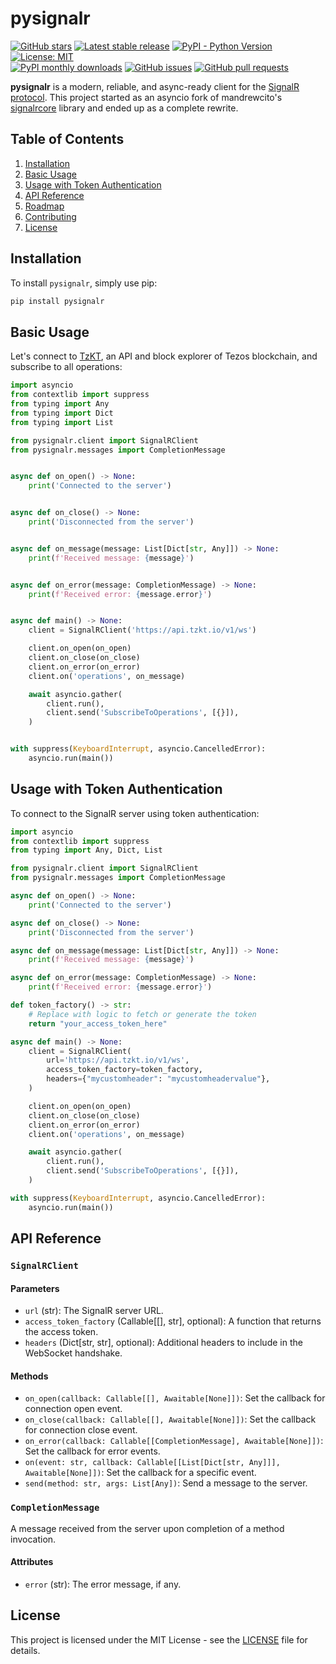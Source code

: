 # pysignalr

[![GitHub stars](https://img.shields.io/github/stars/baking-bad/pysignalr?color=2c2c2c&style=plain)](https://github.com/baking-bad/pysignalr)
[![Latest stable release](https://img.shields.io/github/v/release/baking-bad/pysignalr?label=stable%20release&color=2c2c2c)](https://github.com/baking-bad/pysignalr/releases)
[![PyPI - Python Version](https://img.shields.io/pypi/pyversions/pysignalr?color=2c2c2c)](https://www.python.org)
[![License: MIT](https://img.shields.io/github/license/baking-bad/pysignalr?color=2c2c2c)](https://github.com/baking-bad/pysignalr/blob/master/LICENSE)
<br>
[![PyPI monthly downloads](https://img.shields.io/pypi/dm/pysignalr?color=2c2c2c)](https://pypi.org/project/pysignalr/)
[![GitHub issues](https://img.shields.io/github/issues/baking-bad/pysignalr?color=2c2c2c)](https://github.com/baking-bad/pysignalr/issues)
[![GitHub pull requests](https://img.shields.io/github/issues-pr/baking-bad/pysignalr?color=2c2c2c)](https://github.com/baking-bad/pysignalr/pulls)

**pysignalr** is a modern, reliable, and async-ready client for the [SignalR protocol](https://docs.microsoft.com/en-us/aspnet/core/signalr/introduction?view=aspnetcore-5.0). This project started as an asyncio fork of mandrewcito's [signalrcore](https://github.com/mandrewcito/signalrcore) library and ended up as a complete rewrite.

## Table of Contents
1. [Installation](#installation)
2. [Basic Usage](#basic-usage)
3. [Usage with Token Authentication](#usage-with-token-authentication)
4. [API Reference](#api-reference)
5. [Roadmap](#roadmap)
6. [Contributing](#contributing)
7. [License](#license)

## Installation

To install `pysignalr`, simply use pip:

```bash
pip install pysignalr
```

## Basic Usage

Let's connect to [TzKT](https://tzkt.io/), an API and block explorer of Tezos blockchain, and subscribe to all operations:

```python
import asyncio
from contextlib import suppress
from typing import Any
from typing import Dict
from typing import List

from pysignalr.client import SignalRClient
from pysignalr.messages import CompletionMessage


async def on_open() -> None:
    print('Connected to the server')


async def on_close() -> None:
    print('Disconnected from the server')


async def on_message(message: List[Dict[str, Any]]) -> None:
    print(f'Received message: {message}')


async def on_error(message: CompletionMessage) -> None:
    print(f'Received error: {message.error}')


async def main() -> None:
    client = SignalRClient('https://api.tzkt.io/v1/ws')

    client.on_open(on_open)
    client.on_close(on_close)
    client.on_error(on_error)
    client.on('operations', on_message)

    await asyncio.gather(
        client.run(),
        client.send('SubscribeToOperations', [{}]),
    )


with suppress(KeyboardInterrupt, asyncio.CancelledError):
    asyncio.run(main())
```

## Usage with Token Authentication

To connect to the SignalR server using token authentication:

```python
import asyncio
from contextlib import suppress
from typing import Any, Dict, List

from pysignalr.client import SignalRClient
from pysignalr.messages import CompletionMessage

async def on_open() -> None:
    print('Connected to the server')

async def on_close() -> None:
    print('Disconnected from the server')

async def on_message(message: List[Dict[str, Any]]) -> None:
    print(f'Received message: {message}')

async def on_error(message: CompletionMessage) -> None:
    print(f'Received error: {message.error}')

def token_factory() -> str:
    # Replace with logic to fetch or generate the token
    return "your_access_token_here"

async def main() -> None:
    client = SignalRClient(
        url='https://api.tzkt.io/v1/ws',
        access_token_factory=token_factory,
        headers={"mycustomheader": "mycustomheadervalue"},
    )

    client.on_open(on_open)
    client.on_close(on_close)
    client.on_error(on_error)
    client.on('operations', on_message)

    await asyncio.gather(
        client.run(),
        client.send('SubscribeToOperations', [{}]),
    )

with suppress(KeyboardInterrupt, asyncio.CancelledError):
    asyncio.run(main())
```

## API Reference

### `SignalRClient`

#### Parameters

- `url` (str): The SignalR server URL.
- `access_token_factory` (Callable[[], str], optional): A function that returns the access token.
- `headers` (Dict[str, str], optional): Additional headers to include in the WebSocket handshake.

#### Methods

- `on_open(callback: Callable[[], Awaitable[None]])`: Set the callback for connection open event.
- `on_close(callback: Callable[[], Awaitable[None]])`: Set the callback for connection close event.
- `on_error(callback: Callable[[CompletionMessage], Awaitable[None]])`: Set the callback for error events.
- `on(event: str, callback: Callable[[List[Dict[str, Any]]], Awaitable[None]])`: Set the callback for a specific event.
- `send(method: str, args: List[Any])`: Send a message to the server.

### `CompletionMessage`

A message received from the server upon completion of a method invocation.

#### Attributes

- `error` (str): The error message, if any.

## License

This project is licensed under the MIT License - see the [LICENSE](LICENSE) file for details.
